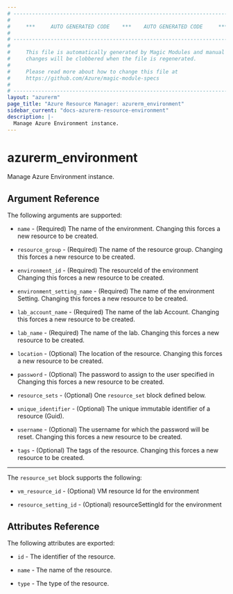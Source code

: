 ```yaml
---
# ----------------------------------------------------------------------------
#
#     ***     AUTO GENERATED CODE    ***    AUTO GENERATED CODE     ***
#
# ----------------------------------------------------------------------------
#
#     This file is automatically generated by Magic Modules and manual
#     changes will be clobbered when the file is regenerated.
#
#     Please read more about how to change this file at
#     https://github.com/Azure/magic-module-specs
#
# ----------------------------------------------------------------------------
layout: "azurerm"
page_title: "Azure Resource Manager: azurerm_environment"
sidebar_current: "docs-azurerm-resource-environment"
description: |-
  Manage Azure Environment instance.
---
```


# azurerm_environment

Manage Azure Environment instance.


## Argument Reference

The following arguments are supported:

* `name` - (Required) The name of the environment. Changing this forces a new resource to be created.

* `resource_group` - (Required) The name of the resource group. Changing this forces a new resource to be created.

* `environment_id` - (Required) The resourceId of the environment Changing this forces a new resource to be created.

* `environment_setting_name` - (Required) The name of the environment Setting. Changing this forces a new resource to be created.

* `lab_account_name` - (Required) The name of the lab Account. Changing this forces a new resource to be created.

* `lab_name` - (Required) The name of the lab. Changing this forces a new resource to be created.

* `location` - (Optional) The location of the resource. Changing this forces a new resource to be created.

* `password` - (Optional) The password to assign to the user specified in Changing this forces a new resource to be created.

* `resource_sets` - (Optional) One `resource_set` block defined below.

* `unique_identifier` - (Optional) The unique immutable identifier of a resource (Guid).

* `username` - (Optional) The username for which the password will be reset. Changing this forces a new resource to be created.

* `tags` - (Optional) The tags of the resource. Changing this forces a new resource to be created.

---

The `resource_set` block supports the following:

* `vm_resource_id` - (Optional) VM resource Id for the environment

* `resource_setting_id` - (Optional) resourceSettingId for the environment

## Attributes Reference

The following attributes are exported:

* `id` - The identifier of the resource.

* `name` - The name of the resource.

* `type` - The type of the resource.
